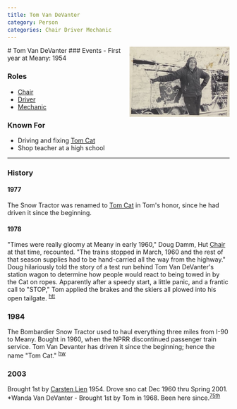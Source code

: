 ```yaml
---
title: Tom Van DeVanter
category: Person
categories: Chair Driver Mechanic
---
```

<img src="img/196n-Tom-Van-DeVanter.jpeg" align="right" style="width: 45%;">
# Tom Van DeVanter
### Events
- First year at Meany: 1954

### Roles
- [Chair](Chair)
- [Driver](Driver)
- [Mechanic](Mechanic)

### Known For
- Driving and fixing [Tom Cat](Tom-Cat)
- Shop teacher at a high school

---
### History
#### 1977

The Snow Tractor was renamed to [Tom Cat](Tom-Cat) in Tom's honor, since he had driven it since the beginning.

#### 1978

"Times were really gloomy at Meany in early 1960," Doug Damm, Hut [Chair](Chair) at that time, recounted. "The trains stopped in March, 1960 and the rest of that season supplies had to be hand-carried all the way from the highway." Doug hilariously told the story of a test run behind Tom Van DeVanter's station wagon to determine how people would react to being towed in by the Cat on ropes. Apparently after a speedy start, a little panic, and a frantic call to "STOP," Tom applied the brakes and the skiers all plowed into his open tailgate. <sup>[htt][]</sup>

### 1984

The Bombardier Snow Tractor used to haul everything three miles from I-90 to Meany. Bought in 1960, when the NPRR discontinued passenger train service. Tom Van Devanter has driven it since the beginning; hence the name "Tom Cat." <sup>[hw][]</sup>

### 2003

Brought 1st by [Carsten Lien](Carsten-Lien) 1954. Drove sno cat Dec 1960 thru Spring 2001. *Wanda Van DeVanter - Brought 1st by Tom in 1968. Been here since.<sup>[75th][]</sup>

[75th]: Anniversary#75th
[hw]: Names-Walt "Meany Names by Walter Little, 1984"
[htt]: Skiers-Hit-The-Trail
